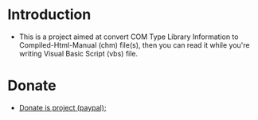 # Introduction

* This is a project aimed at convert COM Type Library Information to Compiled-Html-Manual (chm) file(s), then you can read it while you're writing Visual Basic Script (vbs) file. 

# Donate

* [Donate is project (paypal);](https://www.paypal.me/milaoshu1020)
